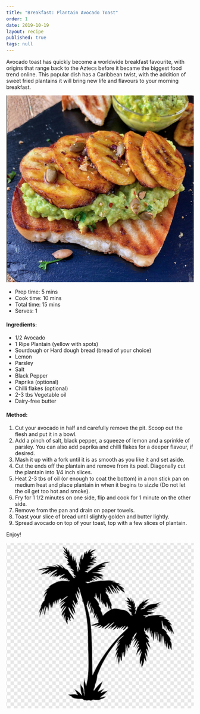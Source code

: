 ```yaml
---
title: "Breakfast: Plantain Avocado Toast"
order: 1
date: 2019-10-19
layout: recipe
published: true
tags: null
---
```

Avocado toast has quickly become a worldwide breakfast favourite, with origins that range back to the Aztecs before it became the biggest food trend online. This popular dish has a Caribbean twist, with the addition of sweet fried plantains it will bring new life and flavours to your morning breakfast.

![Image of toasted bread topped with mashed avocado, plantain and chilli flakes.](../uploads/plantainandavocadotoast.png "Plantain Avocado Toast")

* Prep time: 5 mins
* Cook time: 10 mins
* Total time: 15 mins
* Serves: 1

#### Ingredients: 

* 1/2 Avocado
* 1 Ripe Plantain (yellow with spots)
* Sourdough or Hard dough bread (bread of your choice)
* Lemon
* Parsley
* Salt
* Black Pepper
* Paprika (optional)
* Chilli flakes (optional)
* 2-3 tbs Vegetable oil
* Dairy-free butter

#### Method:

1. Cut your avocado in half and carefully remove the pit. Scoop out the flesh and put it in a bowl.
2. Add a pinch of salt, black pepper, a squeeze of lemon and a sprinkle of parsley. You can also add paprika and chilli flakes for a deeper flavour, if desired.
3. Mash it up with a fork until it is as smooth as you like it and set aside.
4. Cut the ends off the plantain and remove from its peel. Diagonally cut the plantain into 1/4 inch slices.
5. Heat 2-3 tbs of oil (or enough to coat the bottom) in a non stick pan on medium heat and place plantain in when it begins to sizzle (Do not let the oil get too hot and smoke).
6. Fry for 1 1/2 minutes on one side, flip and cook for 1 minute on the other side.
7. Remove from the pan and drain on paper towels.
8. Toast your slice of bread until slightly golden and butter lightly.
9. Spread avocado on top of your toast, top with a few slices of plantain.

Enjoy!

![Two Palm tree](../uploads/twopalmtrees.png "Two Palm tree")